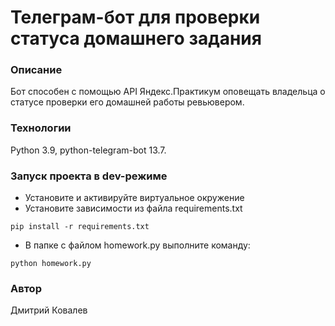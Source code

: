 # Телеграм-бот для проверки статуса домашнего задания
### Описание
Бот способен с помощью API Яндекс.Практикум оповещать владельца о статусе 
проверки его домашней работы ревьювером.
### Технологии
Python 3.9,
python-telegram-bot 13.7.
### Запуск проекта в dev-режиме
- Установите и активируйте виртуальное окружение
- Установите зависимости из файла requirements.txt
```
pip install -r requirements.txt
``` 
- В папке с файлом homework.py выполните команду:
```
python homework.py
```
### Автор
Дмитрий Ковалев